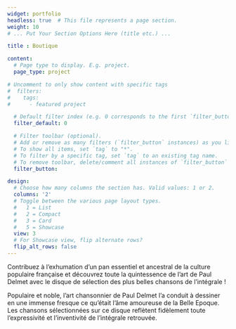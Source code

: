 ```yaml
---
widget: portfolio
headless: true  # This file represents a page section.
weight: 10
# ... Put Your Section Options Here (title etc.) ...

title : Boutique

content:
  # Page type to display. E.g. project.
  page_type: project

# Uncomment to only show content with specific tags
#  filters:
#    tags:
#      - featured project

  # Default filter index (e.g. 0 corresponds to the first `filter_button` instance below)
  filter_default: 0

  # Filter toolbar (optional).
  # Add or remove as many filters (`filter_button` instances) as you like.
  # To show all items, set `tag` to "*".
  # To filter by a specific tag, set `tag` to an existing tag name.
  # To remove toolbar, delete/comment all instances of `filter_button` below.
  filter_button:

design:
  # Choose how many columns the section has. Valid values: 1 or 2.
  columns: '2'
  # Toggle between the various page layout types.
  #   1 = List
  #   2 = Compact  
  #   3 = Card
  #   5 = Showcase
  view: 3
  # For Showcase view, flip alternate rows?
  flip_alt_rows: false
---
```


Contribuez à l’exhumation d’un pan essentiel et ancestral de la culture populaire française et découvrez toute la quintessence de l’art de Paul Delmet avec le disque de sélection des plus belles chansons de l’intégrale !

Populaire et noble, l’art chansonnier de Paul Delmet l’a conduit à dessiner en une immense fresque ce qu’était l’âme amoureuse de la Belle Epoque. Les chansons sélectionnées sur ce disque reflètent fidèlement toute l’expressivité et l’inventivité de l’intégrale retrouvée.